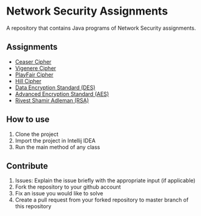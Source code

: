 # Network Security Assignments

A repository that contains Java programs of Network Security assignments.

## Assignments
- [Ceaser Cipher](https://github.com/Grandolf49/network-security-assignments/blob/master/src/com/chinmay/CeaserCipher.java)
- [Vigenere Cipher](https://github.com/Grandolf49/network-security-assignments/blob/master/src/com/chinmay/VigenereCipher.java)
- [PlayFair Cipher](https://github.com/Grandolf49/network-security-assignments/blob/master/src/com/chinmay/PlayFairCipher.java)
- [Hill Cipher](https://github.com/Grandolf49/network-security-assignments/blob/master/src/com/chinmay/HillCipher.java)
- [Data Encryption Standard (DES)](https://github.com/Grandolf49/network-security-assignments/blob/master/src/com/chinmay/des/DES.java)
- [Advanced Encryption Standard (AES)](https://github.com/Grandolf49/network-security-assignments/blob/master/src/com/chinmay/aes/AES.java)
- [Rivest Shamir Adleman (RSA)](https://github.com/Grandolf49/network-security-assignments/blob/master/src/com/chinmay/rsa/RSAAlgorithm.java)

## How to use
1. Clone the project
2. Import the project in Intellij IDEA
3. Run the main method of any class

## Contribute

1. Issues: Explain the issue briefly with the appropriate input (if applicable)
2. Fork the repository to your github account
3. Fix an issue you would like to solve
4. Create a pull request from your forked repository to master branch of this repository